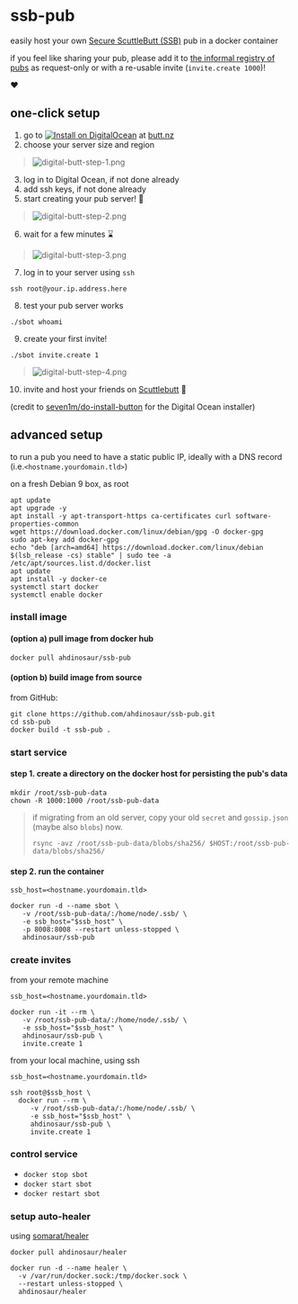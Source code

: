 # ssb-pub

easily host your own [Secure ScuttleButt (SSB)](https://www.scuttlebutt.nz) pub in a docker container

if you feel like sharing your pub, please add it to [the informal registry of pubs](https://github.com/ssbc/scuttlebot/wiki/Pub-Servers) as request-only or with a re-usable invite (`invite.create 1000`)!

:heart:

## one-click setup

1) go to [![Install on DigitalOcean](http://butt.nz/button.svg)](http://butt.nz) at [butt.nz](http://butt.nz)
2) choose your server size and region

> ![digital-butt-step-1.png](./images/digital-butt-step-1.png)

3) log in to Digital Ocean, if not done already
4) add ssh keys, if not done already
5) start creating your pub server! :raised_hands:

> ![digital-butt-step-2.png](./images/digital-butt-step-2.png)

6) wait for a few minutes :hourglass:

> ![digital-butt-step-3.png](./images/digital-butt-step-3.png)

7) log in to your server using `ssh`

```shell
ssh root@your.ip.address.here
```

8) test your pub server works

```shell
./sbot whoami
```

9) create your first invite!

```shell
./sbot invite.create 1
```

> ![digital-butt-step-4.png](./images/digital-butt-step-4.png)

10) invite and host your friends on [Scuttlebutt](https://www.scuttlebutt.nz) :house_with_garden:

(credit to [seven1m/do-install-button](https://github.com/seven1m/do-install-button) for the Digital Ocean installer)

## advanced setup

to run a pub you need to have a static public IP, ideally with a DNS record (i.e.`<hostname.yourdomain.tld>`)

on a fresh Debian 9 box, as root

```shell
apt update
apt upgrade -y
apt install -y apt-transport-https ca-certificates curl software-properties-common
wget https://download.docker.com/linux/debian/gpg -O docker-gpg
sudo apt-key add docker-gpg
echo "deb [arch=amd64] https://download.docker.com/linux/debian $(lsb_release -cs) stable" | sudo tee -a /etc/apt/sources.list.d/docker.list
apt update
apt install -y docker-ce
systemctl start docker
systemctl enable docker
```

### install image

#### (option a) pull image from docker hub

```shell
docker pull ahdinosaur/ssb-pub
```

#### (option b) build image from source

from GitHub:

```shell
git clone https://github.com/ahdinosaur/ssb-pub.git
cd ssb-pub
docker build -t ssb-pub .
```

### start service

#### step 1. create a directory on the docker host for persisting the pub's data

```shell
mkdir /root/ssb-pub-data
chown -R 1000:1000 /root/ssb-pub-data
```

> if migrating from an old server, copy your old `secret` and `gossip.json` (maybe also `blobs`) now.
>
> ```
> rsync -avz /root/ssb-pub-data/blobs/sha256/ $HOST:/root/ssb-pub-data/blobs/sha256/
> ```

#### step 2. run the container

```shell
ssb_host=<hostname.yourdomain.tld>

docker run -d --name sbot \
   -v /root/ssb-pub-data/:/home/node/.ssb/ \
   -e ssb_host="$ssb_host" \
   -p 8008:8008 --restart unless-stopped \
   ahdinosaur/ssb-pub
```

### create invites

from your remote machine

```shell
ssb_host=<hostname.yourdomain.tld>

docker run -it --rm \
   -v /root/ssb-pub-data/:/home/node/.ssb/ \
   -e ssb_host="$ssb_host" \
   ahdinosaur/ssb-pub \
   invite.create 1
```

from your local machine, using ssh

```shell
ssb_host=<hostname.yourdomain.tld>

ssh root@$ssb_host \
  docker run --rm \
     -v /root/ssb-pub-data/:/home/node/.ssb/ \
     -e ssb_host="$ssb_host" \
     ahdinosaur/ssb-pub \
     invite.create 1
```

### control service

- `docker stop sbot`
- `docker start sbot`
- `docker restart sbot`

### setup auto-healer

using [somarat/healer](https://github.com/somarat/healer)

```shell
docker pull ahdinosaur/healer
```

```shell
docker run -d --name healer \
  -v /var/run/docker.sock:/tmp/docker.sock \
  --restart unless-stopped \
  ahdinosaur/healer
```
